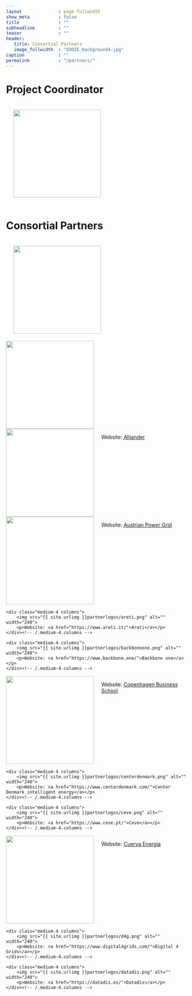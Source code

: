 ```yaml
---
layout              : page-fullwidth
show_meta           : false
title               : ""
subheadline         : ""
teaser              : ""
header:
   title: Consortial Partners
   image_fullwidth  : "EDDIE_background4.jpg"
caption             : ""
permalink           : "/partners/"
---
```

<style>
.zoom {
  padding: 20px;
  transition: transform 1s; /* Animation */
  margin: 0 auto;
}

.zoom:hover {
  transform: scale(1.1); /* (150% zoom - Note: if the zoom is too large, it will go outside of the viewport) */
}
</style>

# Project Coordinator
<div class="row t60">
    <div class="medium-6 columns b30 zoom">
        <a href="https://fh-ooe.at/en/"><img src="{{ site.urlimg }}partnerlogos/fhooe.jpg" alt="" width="240" title="University of Applied Sciences Upper Austria"></a>
    </div><!-- /.medium-6.columns -->
</div><!-- /.row -->

# Consortial Partners
<div class="row t30">
    <div class="medium-4 columns zoom">
        <a href="https://www.adaion.energy/"><img src="{{ site.urlimg }}partnerlogos/Adaion.jpg" alt="" width="240" title="Adaion"></a>
    </div><!-- /.medium-4.columns -->
    <div class="medium-4 columns">
        <a href="https://aelec.es/"><img src="{{ site.urlimg }}partnerlogos/aelec.png" alt="" width="240" title="Aelec"></a>
    </div><!-- /.medium-4.columns -->
    <div class="medium-4 columns">
        <img src="{{ site.urlimg }}partnerlogos/Alliander.png" alt="" width="240">
        <p>Website: <a href="https://www.alliander-netz.de/alliander-ag/">Alliander</a></p>
    </div><!-- /.medium-4.columns -->
</div><!-- /.row -->

<div class="row t30">
    <div class="medium-4 columns">
        <img src="{{ site.urlimg }}partnerlogos/apg.png" alt="" width="240">
        <p>Website: <a href="https://www.apg.at/en/">Austrian Power Grid</a></p>
    </div><!-- /.medium-4.columns -->

    <div class="medium-4 columns">
        <img src="{{ site.urlimg }}partnerlogos/areti.png" alt="" width="240">
        <p>Website: <a href="https://www.areti.it/">Areti</a></p>
    </div><!-- /.medium-4.columns -->

    <div class="medium-4 columns">
        <img src="{{ site.urlimg }}partnerlogos/backboneone.png" alt="" width="240">
        <p>Website: <a href="https://www.backbone.one/">Backbone one</a></p>
    </div><!-- /.medium-4.columns -->
</div><!-- /.row -->

<div class="row t30">
    <div class="medium-4 columns">
        <img src="{{ site.urlimg }}partnerlogos/cbs.png" alt="" width="240">
        <p>Website: <a href="https://www.cbs.dk/">Copenhagen Business School</a></p>
    </div><!-- /.medium-4.columns -->

    <div class="medium-4 columns">
        <img src="{{ site.urlimg }}partnerlogos/centerdenmark.png" alt="" width="240">
        <p>Website: <a href="https://www.centerdenmark.com/">Center Denmark intelligent energy</a></p>
    </div><!-- /.medium-4.columns -->

    <div class="medium-4 columns">
        <img src="{{ site.urlimg }}partnerlogos/ceve.png" alt="" width="240">
        <p>Website: <a href="https://www.ceve.pt/">Ceve</a></p>
    </div><!-- /.medium-4.columns -->
</div><!-- /.row -->

<div class="row t30">
    <div class="medium-4 columns">
        <img src="{{ site.urlimg }}partnerlogos/cuerva.png" alt="" width="240">
        <p>Website: <a href="https://cuervaenergia.com/en/">Cuerva Energia</a></p>
    </div><!-- /.medium-4.columns -->

    <div class="medium-4 columns">
        <img src="{{ site.urlimg }}partnerlogos/d4g.png" alt="" width="240">
        <p>Website: <a href="https://www.digital4grids.com/">Digital 4 Grids</a></p>
    </div><!-- /.medium-4.columns -->

    <div class="medium-4 columns">
        <img src="{{ site.urlimg }}partnerlogos/datadis.png" alt="" width="240">
        <p>Website: <a href="https://datadis.es/">Datadis</a></p>
    </div><!-- /.medium-4.columns -->
</div><!-- /.row -->
